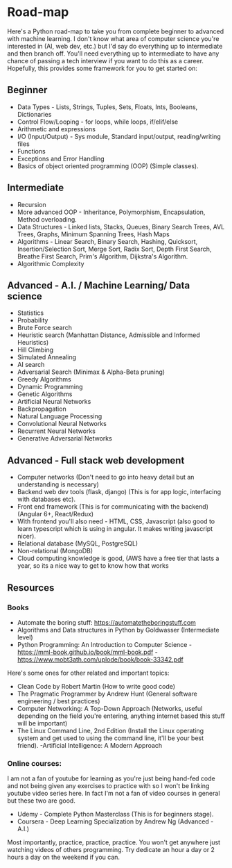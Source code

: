 # Road-map
Here's a Python road-map to take you from complete beginner to advanced with machine learning. I don't know what area of computer science you're interested in (AI, web dev, etc.) but I'd say do everything up to intermediate and then branch off. You'll need everything up to intermediate to have any chance of passing a tech interview if you want to do this as a career. Hopefully, this provides some framework for you to get started on:

## Beginner
- Data Types - Lists, Strings, Tuples, Sets, Floats, Ints, Booleans, Dictionaries
- Control Flow/Looping - for loops, while loops, if/elif/else
- Arithmetic and expressions
- I/O (Input/Output) - Sys module, Standard input/output, reading/writing files  
- Functions
- Exceptions and Error Handling
- Basics of object oriented programming (OOP) (Simple classes).

## Intermediate
- Recursion
- More advanced OOP - Inheritance, Polymorphism, Encapsulation, Method overloading.
- Data Structures - Linked lists, Stacks, Queues, Binary Search Trees, AVL Trees, Graphs, Minimum Spanning Trees, Hash Maps
- Algorithms - Linear Search, Binary Search, Hashing, Quicksort, Insertion/Selection Sort, Merge Sort, Radix Sort, Depth First Search, Breathe First Search, Prim's Algorithm, Dijkstra's Algorithm.
- Algorithmic Complexity

## Advanced - A.I. / Machine Learning/ Data science
- Statistics
- Probability
- Brute Force search
- Heuristic search (Manhattan Distance, Admissible and Informed Heuristics)
- Hill Climbing
- Simulated Annealing
- AI search
- Adversarial Search (Minimax & Alpha-Beta pruning)
- Greedy Algorithms
- Dynamic Programming
- Genetic Algorithms
- Artificial Neural Networks
- Backpropagation
- Natural Language Processing
- Convolutional Neural Networks
- Recurrent Neural Networks
- Generative Adversarial Networks

## Advanced - Full stack web development
- Computer networks (Don't need to go into heavy detail but an understanding is necessary)
- Backend web dev tools (flask, django) (This is for app logic, interfacing with databases etc).
- Front end framework (This is for communicating with the backend) (Angular 6+, React/Redux)
- With frontend you'll also need - HTML, CSS, Javascript (also good to learn typescript which is using in angular. It makes writing javascript nicer).
- Relational database (MySQL, PostgreSQL)
- Non-relational (MongoDB)
- Cloud computing knowledge is good, (AWS have a free tier that lasts a year, so its a nice way to get to know how that works

## Resources
### Books
- Automate the boring stuff: https://automatetheboringstuff.com
- Algorithms and Data structures in Python by Goldwasser (Intermediate level)
- Python Programming: An Introduction to Computer Science
-https://mml-book.github.io/book/mml-book.pdf
-https://www.mobt3ath.com/uplode/book/book-33342.pdf

Here's some ones for other related and important topics:
- Clean Code by Robert Martin (How to write good code)
- The Pragmatic Programmer by Andrew Hunt (General software engineering / best practices)
- Computer Networking: A Top-Down Approach (Networks, useful depending on the field you're entering, anything internet based this stuff will be important)
- The Linux Command Line, 2nd Edition (Install the Linux operating system and get used to using the command line, it'll be your best friend).
-Artificial Intelligence: A Modern Approach

### Online courses:
I am not a fan of youtube for learning as you're just being hand-fed code and not being given any exercises to practice with so I won't be linking youtube video series here. In fact I'm not a fan of video courses in general but these two are good.

- Udemy - Complete Python Masterclass (This is for beginners stage).
- Coursera - Deep Learning Specialization by Andrew Ng (Advanced - A.I.)

Most importantly, practice, practice, practice. You won't get anywhere just watching videos of others programming. Try dedicate an hour a day or 2 hours a day on the weekend if you can.
